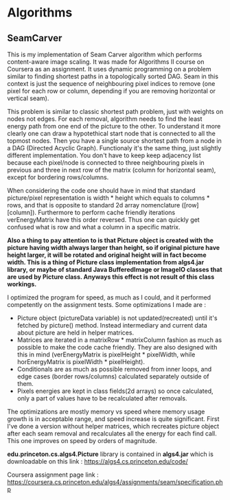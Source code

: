 # Algorithms

## SeamCarver

This is my implementation of Seam Carver algorithm which performs content-aware image scaling.
It was made for Algorithms II course on Coursera as an assignment. 
It uses dynamic programming on a problem similar to finding shortest paths in a topologically sorted DAG. 
Seam in this context is just the sequence of neighbouring pixel indices to remove (one pixel for each
row or column, depending if you are removing horizontal or vertical seam).

This problem is similar to classic shortest path problem, just with weights on nodes not edges. For each removal, 
algorithm needs to find the least energy path from one end of the picture to the other. To understand it more clearly
one can draw a hypotethical start node that is connected to all the topmost nodes. Then you have a single source shortest path from a node in a DAG (Directed Acyclic Graph). 
Functionaly it's the same thing, just slightly different implementation. You don't have to keep keep adjacency list
because each pixel/node is connected to three neighbouring pixels in previous and three in next row of the matrix 
(column for horizontal seam), except for bordering rows/columns.

When considering the code one should have in mind that standard picture/pixel representation is width * height which 
equals to columns * rows, and that is opposite to standard 2d array nomenclature ([row][column]). 
Furthermore to perform cache friendly iterations verEnergyMatrix have this order reversed. Thus one can quickly
get confused what is row and what a column in a specific matrix.

**Also a thing to pay attention to is that Picture object is created with the picture having width always larger than
height, so if original picture have height larger, it will be rotated and original height will in fact become
width. This is a thing of Picture class implementation from algs4.jar library, or maybe of standard Java BufferedImage 
 or ImageIO classes that are used by Picture class. Anyways this effect is not result of this class workings.** 
	 
I optimized the program for speed, as much as I could, and it performed competently on the assignment tests.
Some optimizations I made are :
- Picture object (pictureData variable) is not updated(recreated) until it's fetched by picture() method. 
Instead intermediary and current data about picture are held in helper matrices.
- Matrices are iterated in a matrixRow * matrixColumn fashion as much as possible to make the code cache friendly.
They are also designed with this in mind (verEnergyMatrix is pixelHeight * pixelWidth, while horEnergyMatrix is 
pixelWidth * pixelHeight).
- Conditionals are as much as possible removed from inner loops, and edge cases (border rows/columns) calculated separately
outside of them.
- Pixels energies are kept in class fields(2d arrays) so once calculated, only a part of values have to be recalculated after 
removals.

The optimizations are mostly memory vs speed where memory usage growth is in acceptable range, and speed increase is quite
significant. First I've done a version without helper matrices, which recreates picture object after each seam removal and 
recalculates all the energy for each find call. This one improves on speed by orders of magnitude.

**edu.princeton.cs.algs4.Picture** library is contained in **algs4.jar** which is downloadable on this link : https://algs4.cs.princeton.edu/code/

Coursera assignment page link : https://coursera.cs.princeton.edu/algs4/assignments/seam/specification.php
